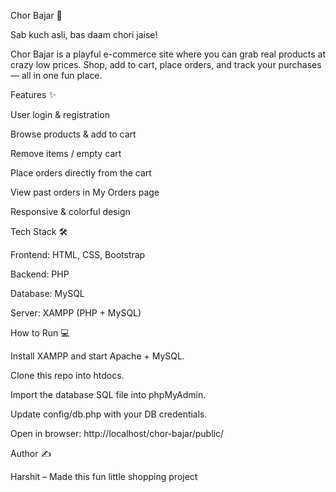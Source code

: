 Chor Bajar 🚀

Sab kuch asli, bas daam chori jaise!

Chor Bajar is a playful e-commerce site where you can grab real products at crazy low prices.
Shop, add to cart, place orders, and track your purchases — all in one fun place.

Features ✨

User login & registration

Browse products & add to cart

Remove items / empty cart

Place orders directly from the cart

View past orders in My Orders page

Responsive & colorful design

Tech Stack 🛠

Frontend: HTML, CSS, Bootstrap

Backend: PHP

Database: MySQL

Server: XAMPP (PHP + MySQL)

How to Run 💻

Install XAMPP and start Apache + MySQL.

Clone this repo into htdocs.

Import the database SQL file into phpMyAdmin.

Update config/db.php with your DB credentials.

Open in browser: http://localhost/chor-bajar/public/


Author ✍️

Harshit – Made this fun little shopping project
